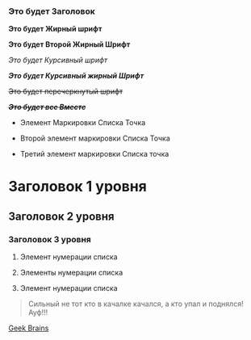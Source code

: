 ### Это будет Заголовок

**Это будет Жирный шрифт**

__Это будет Второй Жирный Шрифт__

_Это будет Курсивный шрифт_

**_Это будет Курсивный жирный Шрифт_**

~~Это будет перечеркнутый шрифт~~

**_~~Это будет все Вместе~~_**

* Элемент Маркировки Списка Точка

- Второй элемент маркировки Списка Точка

+ Третий элемент маркировки Списка точка

# Заголовок 1 уровня

## Заголовок 2 уровня

### Заголовок 3 уровня

1. Элемент нумерации списка

2. Элементы нумерации списка

3. Элемент нумерации списка

> Сильный не тот кто в качалке качался, а кто упал и поднялся! Ауф!!!

[Geek Brains](www.gb.ru)

